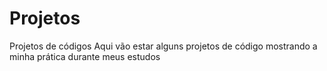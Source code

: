# Projetos
Projetos de códigos
Aqui vão estar alguns projetos de código mostrando a minha prática durante meus estudos
